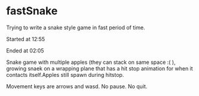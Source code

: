 # fastSnake
Trying to write a snake style game in fast period of time.

Started at 12:55

Ended at 02:05

Snake game with multiple apples (they can stack on same space :( ), growing snaek on a wrapping plane that has a hit stop animation for when it contacts itself.Apples still spawn during hitstop.

Movement keys are arrows and wasd.
No pause.
No quit.
